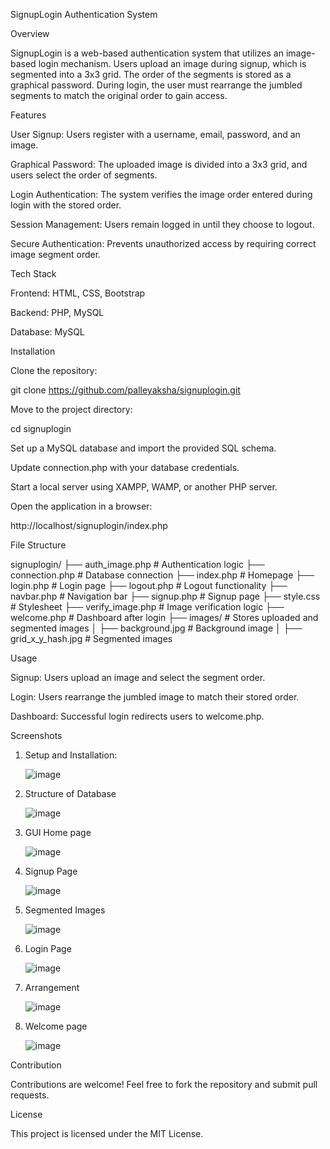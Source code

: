 SignupLogin Authentication System

Overview

SignupLogin is a web-based authentication system that utilizes an image-based login mechanism. Users upload an image during signup, which is segmented into a 3x3 grid. The order of the segments is stored as a graphical password. During login, the user must rearrange the jumbled segments to match the original order to gain access.

Features

User Signup: Users register with a username, email, password, and an image.

Graphical Password: The uploaded image is divided into a 3x3 grid, and users select the order of segments.

Login Authentication: The system verifies the image order entered during login with the stored order.

Session Management: Users remain logged in until they choose to logout.

Secure Authentication: Prevents unauthorized access by requiring correct image segment order.

Tech Stack

Frontend: HTML, CSS, Bootstrap

Backend: PHP, MySQL

Database: MySQL

Installation

Clone the repository:

git clone https://github.com/palleyaksha/signuplogin.git

Move to the project directory:

cd signuplogin

Set up a MySQL database and import the provided SQL schema.

Update connection.php with your database credentials.

Start a local server using XAMPP, WAMP, or another PHP server.

Open the application in a browser:

http://localhost/signuplogin/index.php

File Structure

signuplogin/
├── auth_image.php          # Authentication logic
├── connection.php          # Database connection
├── index.php               # Homepage
├── login.php               # Login page
├── logout.php              # Logout functionality
├── navbar.php              # Navigation bar
├── signup.php              # Signup page
├── style.css               # Stylesheet
├── verify_image.php        # Image verification logic
├── welcome.php             # Dashboard after login
├── images/                 # Stores uploaded and segmented images
│   ├── background.jpg      # Background image
│   ├── grid_x_y_hash.jpg   # Segmented images

Usage

Signup: Users upload an image and select the segment order.

Login: Users rearrange the jumbled image to match their stored order.

Dashboard: Successful login redirects users to welcome.php.

Screenshots

1. Setup and Installation:

   ![image](https://github.com/user-attachments/assets/fc2491ff-2770-4a9f-b4f4-0d1e424ef746)

2. Structure of Database

   ![image](https://github.com/user-attachments/assets/95e44257-d5a9-4b89-85ab-588f0c22c822)

3. GUI Home page

   ![image](https://github.com/user-attachments/assets/4622b3d4-f529-498e-955c-74c876e82725)

4. Signup Page

   ![image](https://github.com/user-attachments/assets/89021593-3554-4ea8-9d14-57ad6c794b6f)

5. Segmented Images

   ![image](https://github.com/user-attachments/assets/9272d542-744b-40f7-8d91-e5f6c4eaf347)

6. Login Page

   ![image](https://github.com/user-attachments/assets/d6ad7e75-bd7b-4413-a8d8-d7ddb009c0be)

7. Arrangement

   ![image](https://github.com/user-attachments/assets/124af559-3665-4984-82bd-1d9f4574ecb9)

8. Welcome page

   ![image](https://github.com/user-attachments/assets/10835630-89f4-4a78-a13f-158ad82ed033)


Contribution

Contributions are welcome! Feel free to fork the repository and submit pull requests.

License

This project is licensed under the MIT License.

